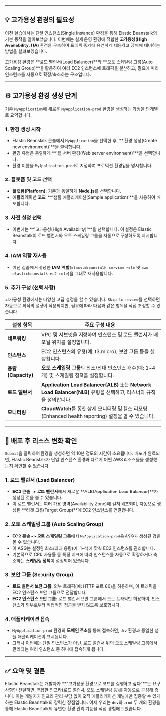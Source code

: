 ****
## 💡 고가용성 환경의 필요성

이전 실습에서는 단일 인스턴스(Single Instance) 환경을 통해 Elastic Beanstalk의 기본 동작을 알아보았습니다. 이번에는 실제 운영 환경에 적합한 **고가용성(High Availability, HA)** 환경을 구축하여 트래픽 증가에 유연하게 대응하고 장애에 대비하는 방법을 살펴보겠습니다.

고가용성 환경은 **로드 밸런서(Load Balancer)**와 **오토 스케일링 그룹(Auto Scaling Group)**을 활용하여 여러 EC2 인스턴스에 트래픽을 분산하고, 필요에 따라 인스턴스를 자동으로 확장/축소하는 구조입니다.


---

## ⚙️ 고가용성 환경 생성 단계

기존 `MyApplication`에 새로운 `MyApplication-prod` 환경을 생성하는 과정을 단계별로 요약합니다.

### 1. 환경 생성 시작

- Elastic Beanstalk 콘솔에서 `MyApplication`을 선택한 후, **'환경 생성(Create new environment)'**을 클릭합니다.
- 환경 유형은 동일하게 **'웹 서버 환경(Web server environment)'**을 선택합니다.
- 환경 이름을 `MyApplication-prod`로 지정하여 프로덕션 환경임을 명시합니다.

### 2. 플랫폼 및 코드 선택

- **플랫폼(Platform)**: 기존과 동일하게 **Node.js**를 선택합니다.
- **애플리케이션 코드**: **'샘플 애플리케이션(Sample application)'**을 사용하여 배포합니다.
### 3. 사전 설정 선택

- 이번에는 **'고가용성(High Availability)'**을 선택합니다. 이 설정은 Elastic Beanstalk이 로드 밸런서와 오토 스케일링 그룹을 자동으로 구성하도록 지시합니다.

### 4. IAM 역할 재사용

- 이전 실습에서 생성한 **IAM 역할**(`elasticbeanstalk-service-role` 및 `aws-elasticbeanstalk-ec2-role`)을 그대로 재사용합니다.

### 5. 추가 구성 (선택 사항)

고가용성 환경에서는 다양한 고급 설정을 할 수 있습니다. `Skip to review`를 선택하면 자동으로 최적의 설정이 적용되지만, 필요에 따라 다음과 같은 항목을 직접 조정할 수 있습니다.

|설정 항목|주요 구성 내용|
|---|---|
|**네트워킹**|VPC 및 서브넷을 지정하여 인스턴스 및 로드 밸런서가 배포될 위치를 설정합니다.|
|**인스턴스**|EC2 인스턴스의 유형(예: t3.micro), 보안 그룹 등을 설정합니다.|
|**용량(Capacity)**|**오토 스케일링 그룹**의 최소/최대 인스턴스 개수(예: 1~4개) 및 스케일링 정책을 설정합니다.|
|**로드 밸런서**|**Application Load Balancer(ALB)** 또는 **Network Load Balancer(NLB)** 유형을 선택하고, 리스너와 규칙을 정의합니다.|
|**모니터링**|**CloudWatch**를 통한 상세 모니터링 및 헬스 리포팅(Enhanced health reporting) 설정을 할 수 있습니다.|


---

## 🚀 배포 후 리소스 변화 확인

`Submit`을 클릭하여 환경을 생성하면 약 10분 정도의 시간이 소요됩니다. 배포가 완료되면, Elastic Beanstalk가 단일 인스턴스 환경과 다르게 어떤 AWS 리소스들을 생성했는지 확인할 수 있습니다.

### 1. 로드 밸런서 (Load Balancer)

- **EC2 콘솔 -> 로드 밸런서**에서 새로운 **ALB(Application Load Balancer)**가 생성된 것을 볼 수 있습니다.
- 이 로드 밸런서는 여러 가용 영역(Availability Zone)에 걸쳐 배포되며, 자동으로 생성된 **타겟 그룹(Target Group)**에 EC2 인스턴스를 연결합니다.

### 2. 오토 스케일링 그룹 (Auto Scaling Group)

- **EC2 콘솔 -> 오토 스케일링 그룹**에서 `MyApplication-prod`용 ASG가 생성된 것을 볼 수 있습니다.
- 이 ASG는 설정된 최소/최대 용량(예: 1~4)에 맞춰 EC2 인스턴스를 관리합니다.
- 기본적으로 CPU 사용률 등 특정 지표에 따라 인스턴스를 자동으로 확장하거나 축소하는 **스케일링 정책**이 설정되어 있습니다.
    

### 3. 보안 그룹 (Security Group)

- **로드 밸런서 보안 그룹**: 외부 트래픽(예: HTTP 포트 80)을 허용하며, 이 트래픽을 EC2 인스턴스 보안 그룹으로 전달합니다.
- **EC2 인스턴스 보안 그룹**: 로드 밸런서 보안 그룹에서 오는 트래픽만 허용하여, 인스턴스가 외부로부터 직접적인 접근을 받지 않도록 보호합니다.

### 4. 애플리케이션 접속

- `MyApplication-prod` 환경의 **도메인 주소**를 통해 접속하면, `dev` 환경과 동일한 샘플 애플리케이션이 표시됩니다.
- 그러나 이번에는 단일 인스턴스가 아닌, 로드 밸런서 뒤의 오토 스케일링 그룹에서 관리되는 여러 인스턴스 중 하나에 접속하게 됩니다.

---

## ✅ 요약 및 결론

Elastic Beanstalk는 개발자가 **"고가용성 환경으로 코드를 실행하고 싶다"**는 요구사항만 전달하면, 복잡한 인프라(로드 밸런서, 오토 스케일링 등)를 자동으로 구성해 줍니다. 이는 개발자가 인프라 관리 부담 없이 오직 애플리케이션 개발에만 집중할 수 있게 하는 Elastic Beanstalk의 강력한 장점입니다. 이제 우리는 `dev`와 `prod` 두 개의 환경을 통해 Elastic Beanstalk의 유연한 환경 관리 기능을 직접 경험해 보았습니다.